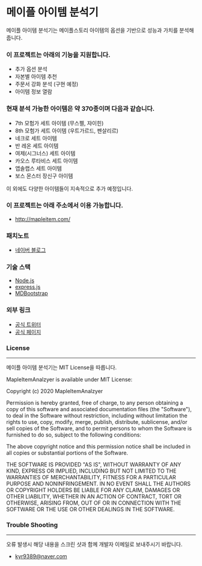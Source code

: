 # 메이플 아이템 분석기

메이플 아이템 분석기는 메이플스토리 아이템의 옵션을 기반으로 성능과 가치를 분석해줍니다.




### 이 프로젝트는 아래의 기능을 지원합니다.

* 추가 옵션 분석
* 자본별 아이템 추천
* 주문서 강화 분석 (구현 예정)
* 아이템 정보 열람



### 현재 분석 가능한 아이템은 약 370종이며 다음과 같습니다.

* 7th 모험가 세트 아이템 (무스펠, 쟈이힌)
* 8th 모험가 세트 아이템 (우트가르드, 펜살리르)
* 네크로 세트 아이템
* 반 레온 세트 아이템
* 여제(시그너스) 세트 아이템
* 카오스 루타비스 세트 아이템
* 앱솔랩스 세트 아이템
* 보스 몬스터 장신구 아이템


이 외에도 다양한 아이템들이 지속적으로 추가 예정입니다.



### 이 프로젝트는 아래 주소에서 이용 가능합니다.

* http://mapleitem.com/


### 패치노트

* [네이버 블로그](https://blog.naver.com/PostList.nhn?blogId=kyr9389&categoryNo=9&from=postList&parentCategoryNo=9)


### 기술 스택

* [Node.js](https://nodejs.org/ko/)
* [express.js](https://expressjs.com/ko/)
* [MDBootstrap](https://mdbootstrap.com/)


### 외부 링크
* [공식 트위터](https://twitter.com/mapleitempicker)
* [공식 페이지](https://www.facebook.com/mapleitempicker/)

### License
-------
메이플 아이템 분석기는 MIT License을 따릅니다.

MapleItemAnalzyer is available under MIT License:

Copyright (c) 2020 MapleItemAnalzyer

Permission is hereby granted, free of charge, to any person obtaining a copy of this software and associated documentation files (the "Software"), to deal in the Software without restriction, including without limitation the rights to use, copy, modify, merge, publish, distribute, sublicense, and/or sell copies of the Software, and to permit persons to whom the Software is furnished to do so, subject to the following conditions:

The above copyright notice and this permission notice shall be included in all copies or substantial portions of the Software.

THE SOFTWARE IS PROVIDED "AS IS", WITHOUT WARRANTY OF ANY KIND, EXPRESS OR IMPLIED, INCLUDING BUT NOT LIMITED TO THE WARRANTIES OF MERCHANTABILITY, FITNESS FOR A PARTICULAR PURPOSE AND NONINFRINGEMENT. IN NO EVENT SHALL THE AUTHORS OR COPYRIGHT HOLDERS BE LIABLE FOR ANY CLAIM, DAMAGES OR OTHER LIABILITY, WHETHER IN AN ACTION OF CONTRACT, TORT OR OTHERWISE, ARISING FROM, OUT OF OR IN CONNECTION WITH THE SOFTWARE OR THE USE OR OTHER DEALINGS IN THE SOFTWARE.

### Trouble Shooting
-------
오류 발생시 해당 내용을 스크린 샷과 함께 개발자 이메일로 보내주시기 바랍니다.
* kyr9389@naver.com